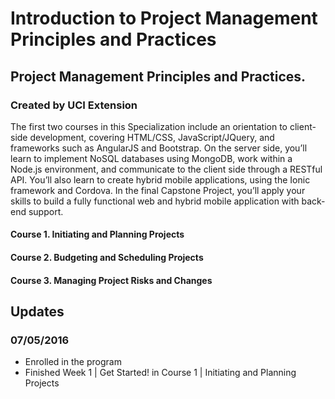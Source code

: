 # Introduction to Project Management Principles and Practices
## Project Management Principles and Practices.
### Created by UCI Extension

The first two courses in this Specialization include an orientation to client-side development, covering HTML/CSS, JavaScript/JQuery, and frameworks such as AngularJS and Bootstrap. On the server side, you’ll learn to implement NoSQL databases using MongoDB, work within a Node.js environment, and communicate to the client side through a RESTful API. You’ll also learn to create hybrid mobile applications, using the Ionic framework and Cordova. In the final Capstone Project, you’ll apply your skills to build a fully functional web and hybrid mobile application with back-end support.

#### Course 1. Initiating and Planning Projects
#### Course 2. Budgeting and Scheduling Projects
#### Course 3. Managing Project Risks and Changes

## Updates
### 07/05/2016
- Enrolled in the program
- Finished Week 1 | Get Started! in Course 1 | Initiating and Planning Projects
